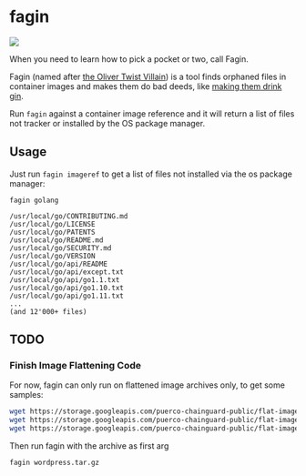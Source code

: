 # fagin

<img src=https://i.dailymail.co.uk/i/pix/scaled/2011/12/03/article-0-034532240000044D-201_308x185.jpg>

When you need to learn how to pick a pocket or two, call Fagin.

Fagin (named after [the Oliver Twist Villain](https://en.wikipedia.org/wiki/Fagin)) is a tool finds orphaned files in container images and makes them do bad deeds, 
like [making them drink gin](https://youtu.be/-BtRMxBYaqs?t=28).

Run `fagin` against a container image reference and it will return a list of files
not tracker or installed by the OS package manager. 

## Usage 

Just run `fagin imageref` to get a list of files not installed via the os package 
manager:

```
fagin golang

/usr/local/go/CONTRIBUTING.md
/usr/local/go/LICENSE
/usr/local/go/PATENTS
/usr/local/go/README.md
/usr/local/go/SECURITY.md
/usr/local/go/VERSION
/usr/local/go/api/README
/usr/local/go/api/except.txt
/usr/local/go/api/go1.1.txt
/usr/local/go/api/go1.10.txt
/usr/local/go/api/go1.11.txt
...
(and 12'000+ files)
```

## TODO

### Finish Image Flattening Code

For now, fagin can only run on flattened image archives only, to get some samples:

```bash
wget https://storage.googleapis.com/puerco-chainguard-public/flat-image-samples/debian.tar.gz
wget https://storage.googleapis.com/puerco-chainguard-public/flat-image-samples/golang.tar.gz
wget https://storage.googleapis.com/puerco-chainguard-public/flat-image-samples/wordpress.tar.gz
```

Then run fagin with the archive as first arg

```
fagin wordpress.tar.gz
```




